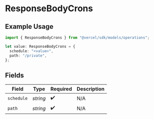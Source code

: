 # ResponseBodyCrons

## Example Usage

```typescript
import { ResponseBodyCrons } from "@vercel/sdk/models/operations";

let value: ResponseBodyCrons = {
  schedule: "<value>",
  path: "/private",
};
```

## Fields

| Field              | Type               | Required           | Description        |
| ------------------ | ------------------ | ------------------ | ------------------ |
| `schedule`         | *string*           | :heavy_check_mark: | N/A                |
| `path`             | *string*           | :heavy_check_mark: | N/A                |
